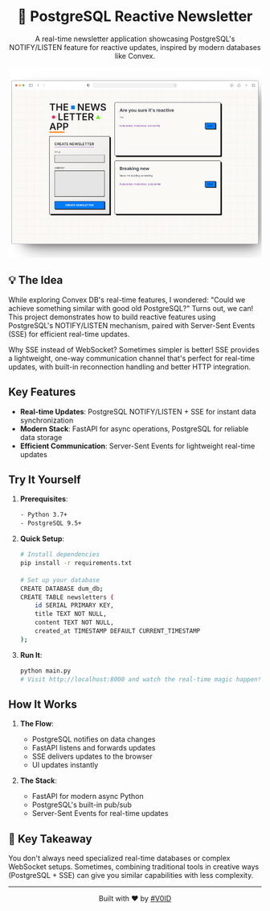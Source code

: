 <div align="center">

# 📮 PostgreSQL Reactive Newsletter

A real-time newsletter application showcasing PostgreSQL's NOTIFY/LISTEN feature for reactive updates, inspired by modern databases like Convex.

<img src="preview.png" alt="Neo-brutalism Design">

</div>

## 💡 The Idea

While exploring Convex DB's real-time features, I wondered: "Could we achieve something similar with good old PostgreSQL?" Turns out, we can! This project demonstrates how to build reactive features using PostgreSQL's NOTIFY/LISTEN mechanism, paired with Server-Sent Events (SSE) for efficient real-time updates.

Why SSE instead of WebSocket? Sometimes simpler is better! SSE provides a lightweight, one-way communication channel that's perfect for real-time updates, with built-in reconnection handling and better HTTP integration.

## Key Features

- **Real-time Updates**: PostgreSQL NOTIFY/LISTEN + SSE for instant data synchronization
- **Modern Stack**: FastAPI for async operations, PostgreSQL for reliable data storage
- **Efficient Communication**: Server-Sent Events for lightweight real-time updates

## Try It Yourself

1. **Prerequisites**:
   ```bash
   - Python 3.7+
   - PostgreSQL 9.5+
   ```

2. **Quick Setup**:
   ```bash
   # Install dependencies
   pip install -r requirements.txt

   # Set up your database
   CREATE DATABASE dum_db;
   CREATE TABLE newsletters (
       id SERIAL PRIMARY KEY,
       title TEXT NOT NULL,
       content TEXT NOT NULL,
       created_at TIMESTAMP DEFAULT CURRENT_TIMESTAMP
   );
   ```

3. **Run It**:
   ```bash
   python main.py
   # Visit http://localhost:8000 and watch the real-time magic happen!
   ```

## How It Works

1. **The Flow**:
   - PostgreSQL notifies on data changes
   - FastAPI listens and forwards updates
   - SSE delivers updates to the browser
   - UI updates instantly

2. **The Stack**:
   - FastAPI for modern async Python
   - PostgreSQL's built-in pub/sub
   - Server-Sent Events for real-time updates

## 🎯 Key Takeaway

You don't always need specialized real-time databases or complex WebSocket setups. Sometimes, combining traditional tools in creative ways (PostgreSQL + SSE) can give you similar capabilities with less complexity.

<div align="center">

---
Built with ♥ by [#V0ID](https://github.com/v0id-user)

</div>
